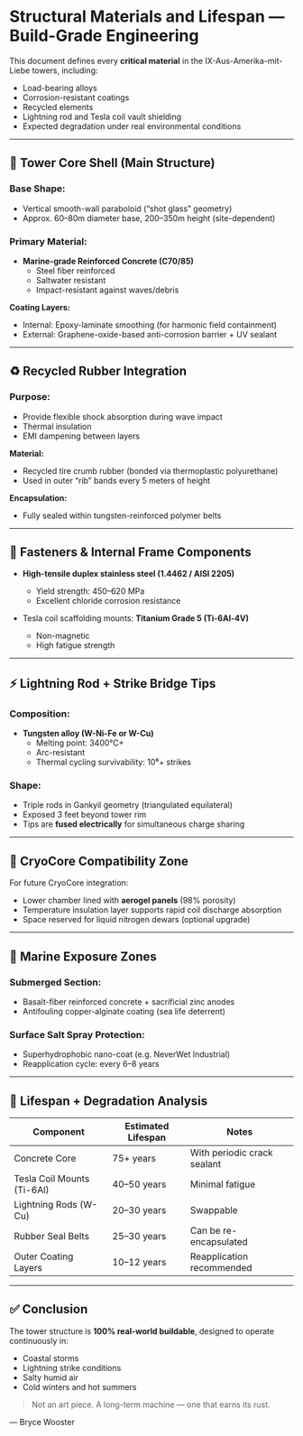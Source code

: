 # Structural Materials and Lifespan — Build-Grade Engineering

This document defines every **critical material** in the IX-Aus-Amerika-mit-Liebe towers, including:

- Load-bearing alloys
- Corrosion-resistant coatings
- Recycled elements
- Lightning rod and Tesla coil vault shielding
- Expected degradation under real environmental conditions

---

## 🧱 Tower Core Shell (Main Structure)

### Base Shape:
- Vertical smooth-wall paraboloid (“shot glass” geometry)
- Approx. 60–80m diameter base, 200–350m height (site-dependent)

### Primary Material:
- **Marine-grade Reinforced Concrete (C70/85)**
  - Steel fiber reinforced
  - Saltwater resistant
  - Impact-resistant against waves/debris

**Coating Layers:**
- Internal: Epoxy-laminate smoothing (for harmonic field containment)
- External: Graphene-oxide-based anti-corrosion barrier + UV sealant

---

## ♻️ Recycled Rubber Integration

### Purpose:
- Provide flexible shock absorption during wave impact
- Thermal insulation
- EMI dampening between layers

**Material:**
- Recycled tire crumb rubber (bonded via thermoplastic polyurethane)
- Used in outer “rib” bands every 5 meters of height

**Encapsulation:**
- Fully sealed within tungsten-reinforced polymer belts

---

## 🔩 Fasteners & Internal Frame Components

- **High-tensile duplex stainless steel (1.4462 / AISI 2205)**
  - Yield strength: 450–620 MPa
  - Excellent chloride corrosion resistance

- Tesla coil scaffolding mounts: **Titanium Grade 5 (Ti-6Al-4V)**
  - Non-magnetic
  - High fatigue strength

---

## ⚡ Lightning Rod + Strike Bridge Tips

### Composition:
- **Tungsten alloy (W-Ni-Fe or W-Cu)**
  - Melting point: 3400°C+
  - Arc-resistant
  - Thermal cycling survivability: 10⁶+ strikes

### Shape:
- Triple rods in Gankyil geometry (triangulated equilateral)
- Exposed 3 feet beyond tower rim
- Tips are **fused electrically** for simultaneous charge sharing

---

## 🧊 CryoCore Compatibility Zone

For future CryoCore integration:
- Lower chamber lined with **aerogel panels** (98% porosity)
- Temperature insulation layer supports rapid coil discharge absorption
- Space reserved for liquid nitrogen dewars (optional upgrade)

---

## 🌊 Marine Exposure Zones

### Submerged Section:
- Basalt-fiber reinforced concrete + sacrificial zinc anodes
- Antifouling copper-alginate coating (sea life deterrent)

### Surface Salt Spray Protection:
- Superhydrophobic nano-coat (e.g. NeverWet Industrial)
- Reapplication cycle: every 6–8 years

---

## 🧪 Lifespan + Degradation Analysis

| Component                    | Estimated Lifespan | Notes |
|-----------------------------|--------------------|-------|
| Concrete Core               | 75+ years          | With periodic crack sealant |
| Tesla Coil Mounts (Ti-6Al)  | 40–50 years        | Minimal fatigue |
| Lightning Rods (W-Cu)       | 20–30 years        | Swappable |
| Rubber Seal Belts           | 25–30 years        | Can be re-encapsulated |
| Outer Coating Layers        | 10–12 years        | Reapplication recommended |

---

## ✅ Conclusion

The tower structure is **100% real-world buildable**, designed to operate continuously in:
- Coastal storms
- Lightning strike conditions
- Salty humid air
- Cold winters and hot summers

> Not an art piece. A long-term machine — one that earns its rust.

— Bryce Wooster
